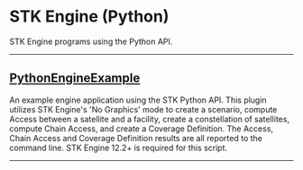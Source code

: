 # STK Engine (Python)

STK Engine programs using the Python API.

---

## [PythonEngineExample](PythonEngineExample.py)
An example engine application using the STK Python API. This plugin utilizes STK Engine's 'No Graphics' mode to create a scenario, compute Access between a satellite and a facility, create a constellation of satellites, compute Chain Access, and create a Coverage Definition. The Access, Chain Access and Coverage Definition results are all reported to the command line. STK Engine 12.2+ is required for this script. 

---


